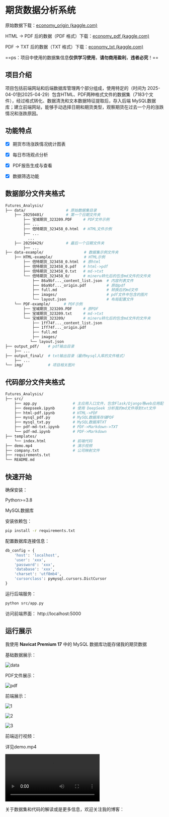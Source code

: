 # **期货数据分析系统**



原始数据下载：[economy_origin (kaggle.com)](https://www.kaggle.com/datasets/rexinshiminxiaozhou/ai-economy/data)

HTML -> PDF 后的数据（PDF 格式）下载：[economy_pdf (kaggle.com)](https://www.kaggle.com/datasets/rexinshiminxiaozhou/economy-data)

PDF -> TXT 后的数据（TXT 格式）下载：[economy_txt (kaggle.com)](https://www.kaggle.com/datasets/rexinshiminxiaozhou/futures-data)

==ps：项目中使用的数据集信息**仅供学习使用**，**请勿商用盈利**，**违者必究**！==



## 项目介绍

项目包括前端网站和后端数据库管理两个部分组成，使用特定的（时间为 2025-04-01到2025-04-29）包含HTML、PDF两种格式文件的数据集（7183个文件），经过格式转化、数据清洗和文本数据特征提取后，存入后端 MySQL数据库；建立前端网站，能够手动选择日期和期货类型，观察期货在过去一个月的涨跌情况和涨跌原因。

## 功能特点
- [x] 期货市场涨跌情况统计图表
- [x] 每日市场观点分析
- [x] PDF报告生成与查看
- [x] 数据筛选功能



## 数据部分文件夹格式

```makefile
Futures_Analysis/
├── data/                  # 原始数据集目录
    ├── 20250401/          # 第一个日期文件夹
        ├── 宝城期货_323209.PDF     # PDF文件示例
        ├── ...
        ├── 倍特期货_323458_0.html  # HTML文件示例
        ├── ...
          ...
    ├── 20250429/          # 最后一个日期文件夹
        ├── ...
├── data-example/                  # 数据集示例文件夹
    ├── HTML-example/              # HTML示例
        ├── 倍特期货_323458_0.html  # 原html
        ├── 倍特期货_323458_0.pdf   # html->pdf
        ├── 倍特期货_323458_0.txt   # md->txt
        └── 倍特期货_323458_0/      # mineru转化后的包含md文件的文件夹
            ├── 86a9bf..._content_list.json  # 内容列表文件
            ├── 86a9bf..._origin.pdf         # 原始pdf
            ├── full.md                      # 转换后的md文件
            ├── images/                      # pdf文件中包含的图片
            └── layout.json                  # 布局配置文件
    └── PDF-example/      # PDF示例
        ├── 宝城期货_323209.PDF     # 原PDF
        ├── 宝城期货_323209.txt     # md->txt
        └── 宝城期货_323209/        # mineru转化后的包含md文件的文件夹
            ├── 1ff74f..._content_list.json
            ├── 1ff74f..._origin.pdf 
            ├── full.md
            ├── images/
           └── layout.json
├── output_pdf/    # pdf输出目录
    ├── ...
├── output_final/  # txt输出目录（最终mysql入库的文件格式）
    ├── ...
└── img/           # 项目相关图片
```

## 代码部分文件夹格式

```makefile
Futures_Analysis/
├── src/
	├── app.py                # 主应用入口文件，包含Flask/Django等web应用配置
	├── deepseek.ipynb        # 使用 DeepSeek 分析我的md文件得到txt文件
	├── html-pdf.ipynb        # HTML->PDF
	├── mysql_pdf.py          # MySQL数据库存储PDF
	├── mysql_txt.py          # MySQL数据库TXT
	├── pdf-md-txt.ipynb      # PDF->Markdown->TXT
	└── pdf-md.ipynb          # PDF->Markdown
├── templates/
	└── index.html            # 前端代码
├── demo.mp4                  # 演示视频
├── company.txt               # 公司映射文件
├── requirements.txt      
└── README.md
```



## 快速开始

确保安装：

Python>=3.8

MySQL数据库

安装依赖包：

```bash
pip install -r requirements.txt
```

配置数据库连接信息：

```python 
db_config = {
    'host': 'localhost',
    'user': 'xxx',
    'password': 'xxx',
    'database': 'xxx',
    'charset': 'utf8mb4',
    'cursorclass': pymysql.cursors.DictCursor
}
```

运行后端服务：

```bash
python src/app.py
```

访问前端界面： http://localhost:5000



## 运行展示

我使用 **Navicat Premium 17** 中的 MySQL 数据库功能存储我的期货数据

基础数据展示：

![data](./img/mysql-data.png)

PDF文件展示：

![pdf](./img/mysql-pdf.png)

前端展示：

![1](./img/html1.png)

![2](./img/html2.png)

![3](./img/html3.png)

前端运行视频：

详见demo.mp4

<video src="./demo.mp4"></video>

关于数据集和代码的解读或是更多信息，欢迎关注我的博客：

